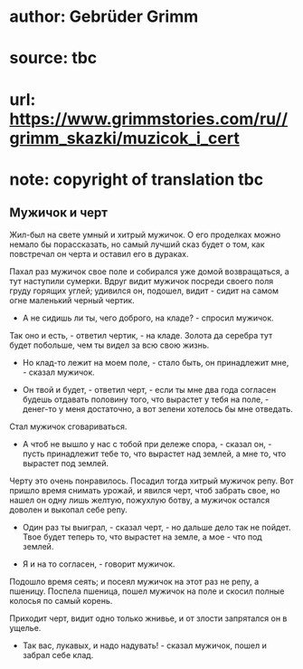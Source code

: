 # author: Gebrüder Grimm
# source: tbc
# url: https://www.grimmstories.com/ru//grimm_skazki/muzicok_i_cert
# note: copyright of translation tbc

## Мужичок и черт 

Жил-был на свете умный и хитрый мужичок. О его проделках можно немало бы
порассказать, но самый лучший сказ будет о том, как повстречал он черта
и оставил его в дураках.

Пахал раз мужичок свое поле и собирался уже домой возвращаться, а тут
наступили сумерки. Вдруг видит мужичок посреди своего поля груду горящих
углей; удивился он, подошел, видит - сидит на самом огне маленький
черный чертик.

- А не сидишь ли ты, чего доброго, на кладе? - спросил мужичок.

Так оно и есть, - ответил чертик, - на кладе. Золота да серебра тут
будет побольше, чем ты видел за всю свою жизнь.

- Но клад-то лежит на моем поле, - стало быть, он принадлежит мне, -
сказал мужичок.

- Он твой и будет, - ответил черт, - если ты мне два года согласен
будешь отдавать половину того, что вырастет у тебя на поле, - денег-то у
меня достаточно, а вот зелени хотелось бы мне отведать.

Стал мужичок сговариваться.

- А чтоб не вышло у нас с тобой при дележе спора, - сказал он, - пусть
принадлежит тебе то, что вырастет над землей, а мне то, что вырастет под
землей.

Черту это очень понравилось. Посадил тогда хитрый мужичок репу. Вот
пришло время снимать урожай, и явился черт, чтоб забрать свое, но нашел
он одну лишь желтую, пожухлую ботву, а мужичок остался доволен и выкопал
себе репу.

- Один раз ты выиграл, - сказал черт, - но дальше дело так не пойдет.
Твое будет теперь то, что вырастет на земле, а мое - что под землей.

- Я и на то согласен, - говорит мужичок.

Подошло время сеять; и посеял мужичок на этот раз не репу, а пшеницу.
Поспела пшеница, пошел мужичок на поле и скосил полные колосья по самый
корень.

Приходит черт, видит одно только жнивье, и от злости запрятался он в
ущелье.

- Так вас, лукавых, и надо надувать! - сказал мужичок, пошел и забрал
себе клад.
